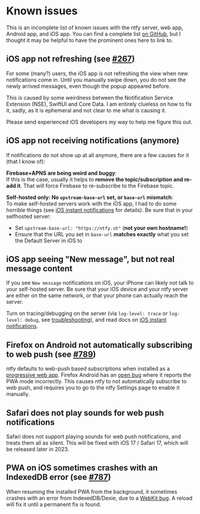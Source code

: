 # Known issues
This is an incomplete list of known issues with the ntfy server, web app, Android app, and iOS app. You can find a complete
list [on GitHub](https://github.com/binwiederhier/ntfy/labels/%F0%9F%AA%B2%20bug), but I thought it may be helpful
to have the prominent ones here to link to.

## iOS app not refreshing (see [#267](https://github.com/binwiederhier/ntfy/issues/267))
For some (many?) users, the iOS app is not refreshing the view when new notifications come in. Until you manually
swipe down, you do not see the newly arrived messages, even though the popup appeared before.

This is caused by some weirdness between the Notification Service Extension (NSE), SwiftUI and Core Data. I am entirely
clueless on how to fix it, sadly, as it is ephemeral and not clear to me what is causing it.

Please send experienced iOS developers my way to help me figure this out.

## iOS app not receiving notifications (anymore)
If notifications do not show up at all anymore, there are a few causes for it (that I know of):

**Firebase+APNS are being weird and buggy**:    
If this is the case, usually it helps to **remove the topic/subscription and re-add it**. That will force Firebase to 
re-subscribe to the Firebase topic.

**Self-hosted only: No `upstream-base-url` set, or `base-url` mismatch**:   
To make self-hosted servers work with the iOS
app, I had to do some horrible things (see [iOS instant notifications](config.md#ios-instant-notifications) for details).
Be sure that in your selfhosted server:

* Set `upstream-base-url: "https://ntfy.sh"` (**not your own hostname!**)
* Ensure that the URL you set in `base-url` **matches exactly** what you set the Default Server in iOS to 

## iOS app seeing "New message", but not real message content
If you see `New message` notifications on iOS, your iPhone can likely not talk to your self-hosted server. Be sure that
your iOS device and your ntfy server are either on the same network, or that your phone can actually reach the server.

Turn on tracing/debugging on the server (via `log-level: trace` or `log-level: debug`, see [troubleshooting](troubleshooting.md)),
and read docs on [iOS instant notifications](https://docs.ntfy.sh/config/#ios-instant-notifications).

## Firefox on Android not automatically subscribing to web push (see [#789](https://github.com/binwiederhier/ntfy/issues/789))
ntfy defaults to web-push based subscriptions when installed as a [progressive web app](./subscribe/pwa.md). Firefox
Android has an [open bug](https://bugzilla.mozilla.org/show_bug.cgi?id=1796434) where it reports the PWA mode incorrectly.
This causes ntfy to not automatically subscribe to web push, and requires you to go to the ntfy Settings page to enable
it manually.

## Safari does not play sounds for web push notifications
Safari does not support playing sounds for web push notifications, and treats them all as silent. This will be fixed with
iOS 17 / Safari 17, which will be released later in 2023.

## PWA on iOS sometimes crashes with an IndexedDB error (see [#787](https://github.com/binwiederhier/ntfy/issues/787))
When resuming the installed PWA from the background, it sometimes crashes with an error from IndexedDB/Dexie, due to a
[WebKit bug]( https://bugs.webkit.org/show_bug.cgi?id=197050). A reload will fix it until a permanent fix is found.
